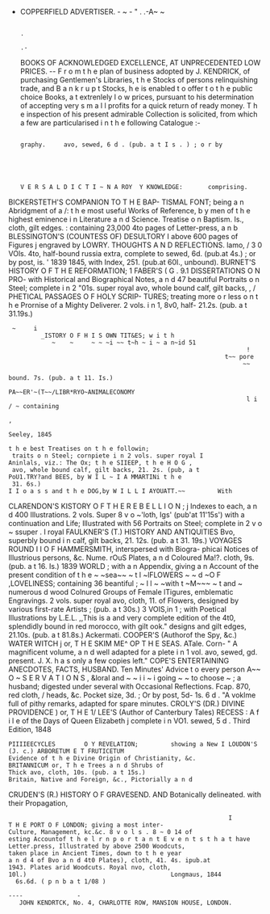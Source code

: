   -
      COPPERFIELD ADVERTISER.                                                                                                        -
                 ~                                         -
                                                           "                     .
                                                                                 .-A~        ~


                                                                                                                                   .
                                                                                                                                  .-



       BOOKS OF ACKNOWLEDGED EXCELLENCE,
                                     AT UNPRECEDENTED LOW PRICES.
                                             --
    F r o m t h e plan of business adopted by J. KENDRICK, of purchasing Gentlemen's Libraries, t h e
 Stocks of persons relinquishing trade, and B a n k r u p t Stocks, h e is enabled t o offer t o t h e public choice
 Books, a t extrenlely l o w prices, pursuant to his determination of accepting very s m a l l profits for a quick
 return of ready money.
    T h e inspection of his present admirable Collection is solicited, from which a few are particularised i n t h e
 following Catalogue :-



                                                                            graphy.     avo, sewed, 6 d . (pub. a t I s . ) ; o r by




                                                                                  V E R S A L D I C T I ~ N A ROY  Y KNOWLEDGE:       comprising.
 BICKERSTETH'S COMPANION TO T H E BAP-
      TISMAL FONT; being a n Abridgment of a
                                                                       /:         t h e most useful Works of Reference, b y men of
                                                                                  t h e highest eminence i n Literature a n d Science.
      Treatise o n Baptism. Is., cloth, gilt edges.                       :       containing 23,000 4to pages of Letter-press, a n b
 BLESSINGTON'S (COUNTESS OF) DESULTORY I                                          above 600 pages of Figures j engraved by LOWRY.
      THOUGHTS A N D REFLECTIONS.                                 lamo, /         3 0 VOls. 4to, half-bound russia extra, complete to
     sewed, 6d. (pub.at 4s.) ; or by post, is.                        '
                                                                    1839          1845, with Index, 251. (pub.at 60I., unbound).
 BURNET'S HISTORY O F T H E REFORMATION;                              1     FABER'S ( G . 9.1 DISSERTATIONS O N PRO-
     with Historical and Biographical Notes, a n d 47
     beautiful Portraits o n Steel; complete i n 2 "01s.
     super royal avo, whole bound calf, gilt backs,
                                                                      ,
                                                                      /           PHETICAL PASSAGES O F HOLY SCRIP-
                                                                                  TURES; treating more o r less o n t h e Prornise
                                                                                  of a Mighty Deliverer. 2 vols. i n 1, 8v0, half-
     21.2s. (pub. a t 31.19s.)

     ~     i
             _ISTORY O F H I S OWN TIT&ES; w i t h
                ~    ~     ~ ~ ~i ~~ t~h ~ i ~ a n~id 51
                                                                      !
                                                                t~~ pore
                                                                     ~~
                                                                                  bound. 7s. (pub. a t 11. Is.)
                                                                            PA~~ER'~(T~~/LIBR*RYO~ANIMALECONOMY
                                                                      l i / ~ containing
                                                                                       ,
                                                                                                                                    Seeley, 1845
                                                                                                    t h e best Treatises on t h e followin;
     traits o n Steel; cornpiete i n 2 vols. super royal I                        Aninlals, viz.: The Ox; t h e SIIEEP, t h e H O G ,
     avo, whole bound calf, gilt backs, 21. 2s. (pub, a t                         PoU1.TRY?and BEES, by W I L ~ I A MMARTINi t h e
     31. 6s.)                                                                     I I o a s s and t h e DOG,by W I L L I AYOUATT.~~         With
CLARENDON'S KISTORY O F T H E R E B E L L I O N ;                     j           Indexes to each, a n d 400 Illustrations. 2 vols.
                                                                                  Super              8 v o ~'loth, Igs' (pub'at 11'15s')
     with a continuation and Life; Illustrated with 56
     Portraits on Steel; complete in 2 v o ~ ssuper       .           I
                                                                   royal    FAULKNER'S (T.) HISTORY AND ANTIQUlTIES
     Bvo, superbly bound i n calf, gilt backs, 21. 12s.
     (pub. a t 31. 19s.)
                              VOYAGES ROUND
                                                                  I       I
                                                                                  O F HAMMERSMITH, interspersed with Biogra-
                                                                                 phicai Notices of Illustrious persons, &c. Nume.
                                                                                 rOuS Plates, a n d Coloured Ma!?.                      cloth, 9s.
                                                                                  (pub. a t 16. Is.)                                         1839
    WORLD ; with a n Appendix, giving a n Account
     of the present condition of t h e ~             ~sea~~ ~ t l ~lFLOWERS     ~ ~ d ~O F ,LOVELINESS; containing 36 beantiful
          ; ~ l l ~ ~with    t ~M~~~
                                  ~ t and  ~ numerous
                                                d                 wood           Colnured       Groups        of Female  lTigures,   emblematic
    Engravings. 2 vols. super royal avo, cloth, 11.                              of Flowers, designed by various first-rate Artists ;
     (pub. a t 30s.)                                                             3 VOIS,in 1 ; with Poetical Illustrations by L.E.L.
  ,,This is a           and very complete edition of the                         4t0, splendidly bound in red morocco, with gilt
 ook."                                                                           designs and gilt edges, 21.10s. (pub. a t 81.8s.)
                                                                                                                                     Ackermati.
COOPER'S (Authorof the Spy, &c.) WATER WITCH j
     or, T H E SKIM ME^ OP T H E SEAS. ATale. Corn-                           " A magnificent volume, a n d well adapted for a
     plete i n 1 vol. avo, sewed, gd.                                       present.       J. X.  h  a s only    a few copies  left."
COPE'S ENTERTAINING ANECDOTES, FACTS,                                       HUSBAND. Ten Minutes' Advice t o every person
    A~~ O ~ S E R V A T I O N S , &loral and ~ ~ i i ~ i going                        ~ ~   to choose
                                                                                                ~ ; a husband; digested under several
    with Occasional Reflections. Fcap. 870, red cloth,            /              heads, &c. Pocket size,                   3d. ; Or by post, 5d-
     1s. 6 d .
  "A voklme full of pithy remarks, adapted for spare
minutes.
CROLY'S (DR.) DIVINE PROVIDENCE ) or, T H E
                                                                  1/        LEE'S (Author of Canterbury Tales) RECESS : A
                                                                                 f i l e of the Days of Queen Elizabeth j complete i n
                                                                                    VO1.         sewed, 5 d .
                                                                                                                          Third Edition, 1848



    PIIIIEECYCLES        O Y REVELATION;         showing a New I LOUDON'S (J. c.) ARBORETUM E T FRUTICETUM
    Evidence of t h e Divine Origin of Christianity, &c.                         BRITANNICUM or, T h e Trees a n d Shrubs of
    Thick avo, cloth, 10s. (pub. a t 15s.)                                      Britain, Native and Foreign, &c., Pictorially a n d
CRUDEN'S (R.) HISTORY O F GRAVESEND. AND                                        Botanically delineated. with their Propagation,



                                                                 I
    T H E PORT O F LONDON; giving a most inter-                                  Culture, Management, kc.&c. 8 v o l s . 8 ~ 0 14 of
    esting Accountof t h e l r n p o r t a n t E v e n t s t h a t have          Letter.press, Illustrated by above 2500 Woodcuts,
    taken place in Ancient Times, down to t h e year                            a n d 4 of Bvo a n d 4t0 Plates), cloth, 41. 4s. ipub.at
    1943. Plates arid Woodcuts. Royal nvo, cloth,                                10l.)                                        Longmaus, 1844
      6s.6d. ( p n b a t 1/08 )
                                                                               ----               -
       JOHN KENDRTCK, No. 4, CHARLOTTE ROW, MANSION HOUSE, LONDON.
